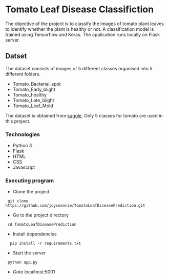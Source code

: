 # Tomato Leaf Disease Classifiction

The objective of the project is to classify the images of tomato plant leaves to identify whether the plant is healthy or not. A classification model is trained using Tensorflow and Keras. The application runs locally on Flask server.

## Datset

The dataset consists of images of 5 different classes organised into 5 different folders.
* Tomato_Bacterial_spot
* Tomato_Early_blight
* Tomato_healthy
* Tomato_Late_blight
* Tomato_Leaf_Mold

The dataset is obtained from [kaggle](https://www.kaggle.com/arjuntejaswi/plant-village). Only 5 classes for tomato are used in this project.

### Technologies 
* Python 3
* Flask
* HTML
* CSS
* Javascript

### Executing program

* Clone the project
```
 git clone https://github.com/joyceannie/TomatoLeafDiseasePrediction.git
```
* Go to the project directory
```
 cd TomatoLeafDiseasePrediction
```
* Install dependencies
```
  pip install -r requirements.txt
```
* Start the server
```
 python app.py

```
* Goto localhost:5001

